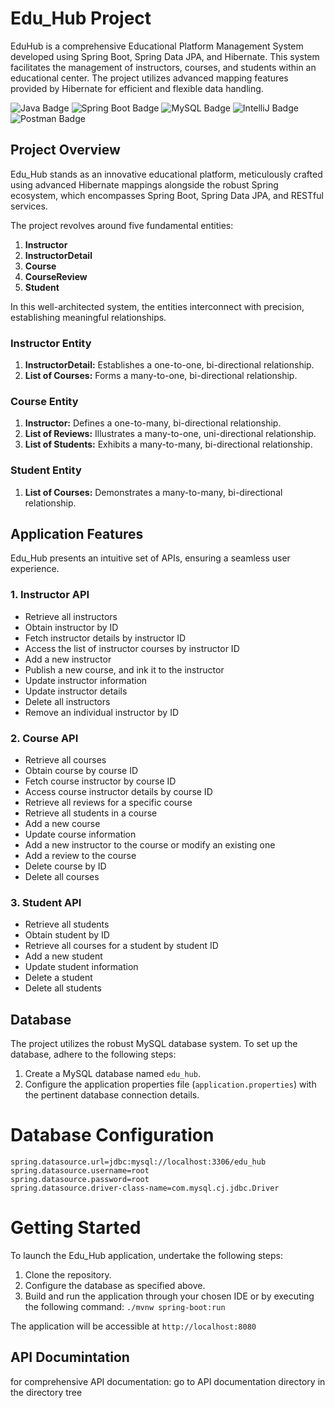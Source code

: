 # Edu_Hub Project
EduHub is a comprehensive Educational Platform Management System developed using Spring Boot, Spring Data JPA, and Hibernate. This system facilitates the management of instructors, courses, and students within an educational center. The project utilizes advanced mapping features provided by Hibernate for efficient and flexible data handling.

![Java Badge](https://img.shields.io/badge/Java-17-blue)
![Spring Boot Badge](https://img.shields.io/badge/Spring%20Boot-3.1.3-brightgreen)
![MySQL Badge](https://img.shields.io/badge/MySQL-8.0-orange)
![IntelliJ Badge](https://img.shields.io/badge/IDE-IntelliJ%20IDEA-red)
![Postman Badge](https://img.shields.io/badge/Testing%20Tool-Postman-orange)


## Project Overview

Edu_Hub stands as an innovative educational platform, meticulously crafted using advanced Hibernate mappings alongside the robust Spring ecosystem, which encompasses Spring Boot, Spring Data JPA, and RESTful services.

The project revolves around five fundamental entities:

1. **Instructor**
2. **InstructorDetail**
3. **Course**
4. **CourseReview**
5. **Student**

In this well-architected system, the entities interconnect with precision, establishing meaningful relationships.

### Instructor Entity

1. **InstructorDetail:** Establishes a one-to-one, bi-directional relationship.
2. **List of Courses:** Forms a many-to-one, bi-directional relationship.

### Course Entity

1. **Instructor:** Defines a one-to-many, bi-directional relationship.
2. **List of Reviews:** Illustrates a many-to-one, uni-directional relationship.
3. **List of Students:** Exhibits a many-to-many, bi-directional relationship.

### Student Entity

1. **List of Courses:** Demonstrates a many-to-many, bi-directional relationship.

## Application Features

Edu_Hub presents an intuitive set of APIs, ensuring a seamless user experience.

### 1. Instructor API

- Retrieve all instructors
- Obtain instructor by ID
- Fetch instructor details by instructor ID
- Access the list of instructor courses by instructor ID
- Add a new instructor
- Publish a new course, and ink it to the instructor
- Update instructor information
- Update instructor details
- Delete all instructors
- Remove an individual instructor by ID

### 2. Course API

- Retrieve all courses
- Obtain course by course ID
- Fetch course instructor by course ID
- Access course instructor details by course ID
- Retrieve all reviews for a specific course
- Retrieve all students in a course
- Add a new course
- Update course information
- Add a new instructor to the course or modify an existing one
- Add a review to the course
- Delete course by ID
- Delete all courses

### 3. Student API

- Retrieve all students
- Obtain student by ID
- Retrieve all courses for a student by student ID
- Add a new student
- Update student information
- Delete a student
- Delete all students

## Database

The project utilizes the robust MySQL database system. To set up the database, adhere to the following steps:

1. Create a MySQL database named `edu_hub`.
2. Configure the application properties file (`application.properties`) with the pertinent database connection details.

# Database Configuration
`spring.datasource.url=jdbc:mysql://localhost:3306/edu_hub`<br>
`spring.datasource.username=root`<br>
`spring.datasource.password=root`<br>
`spring.datasource.driver-class-name=com.mysql.cj.jdbc.Driver`<br>

# Getting Started

To launch the Edu_Hub application, undertake the following steps:

1. Clone the repository.
2. Configure the database as specified above.
3. Build and run the application through your chosen IDE or by executing the following command: `./mvnw spring-boot:run`

The application will be accessible at `http://localhost:8080`

## API Documintation

for comprehensive API documentation: go to API documentation directory in the directory tree



 
